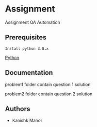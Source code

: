 
# Assignment
Assignment QA Automation


## Prerequisites



```
Install python 3.8.x
```
[Python](https://www.python.org/downloads/windows/)


    
## Documentation

problem1 folder contain question 1 solution

problem2 folder contain question 2 solution


## Authors

- Kanishk Mahor

